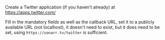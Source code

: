Create a Twitter application (if you haven't already) at https://apps.twitter.com/

Fill in the mandatory fields as well as the callback URL, set it to a publicly available URL (not localhost), it doesn't need to exist, but it does need to be set, using `https://sonarr.tv/twitter` is sufficient.
